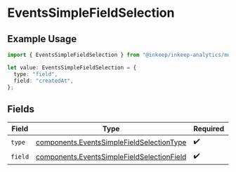 # EventsSimpleFieldSelection

## Example Usage

```typescript
import { EventsSimpleFieldSelection } from "@inkeep/inkeep-analytics/models/components";

let value: EventsSimpleFieldSelection = {
  type: "field",
  field: "createdAt",
};
```

## Fields

| Field                                                                                                    | Type                                                                                                     | Required                                                                                                 | Description                                                                                              |
| -------------------------------------------------------------------------------------------------------- | -------------------------------------------------------------------------------------------------------- | -------------------------------------------------------------------------------------------------------- | -------------------------------------------------------------------------------------------------------- |
| `type`                                                                                                   | [components.EventsSimpleFieldSelectionType](../../models/components/eventssimplefieldselectiontype.md)   | :heavy_check_mark:                                                                                       | N/A                                                                                                      |
| `field`                                                                                                  | [components.EventsSimpleFieldSelectionField](../../models/components/eventssimplefieldselectionfield.md) | :heavy_check_mark:                                                                                       | N/A                                                                                                      |